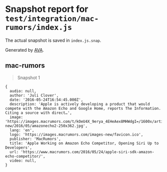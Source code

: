 # Snapshot report for `test/integration/mac-rumors/index.js`

The actual snapshot is saved in `index.js.snap`.

Generated by [AVA](https://avajs.dev).

## mac-rumors

> Snapshot 1

    {
      audio: null,
      author: 'Juli Clover',
      date: '2016-05-24T16:54:45.000Z',
      description: 'Apple is actively developing a product that would compete with the Amazon Echo and Google Home, reports The Information. Citing a source with direct…',
      image: 'https://images.macrumors.com/t/kOeU4X_9erya_4EHeAex8MHWdgI=/1600x/article-new/2016/05/amazonecho2-250x362.jpg',
      lang: 'en',
      logo: 'https://images.macrumors.com/images-new/favicon.ico',
      publisher: 'MacRumors',
      title: 'Apple Working on Amazon Echo Competitor, Opening Siri Up to Developers',
      url: 'https://www.macrumors.com/2016/05/24/apple-siri-sdk-amazon-echo-competitor/',
      video: null,
    }
